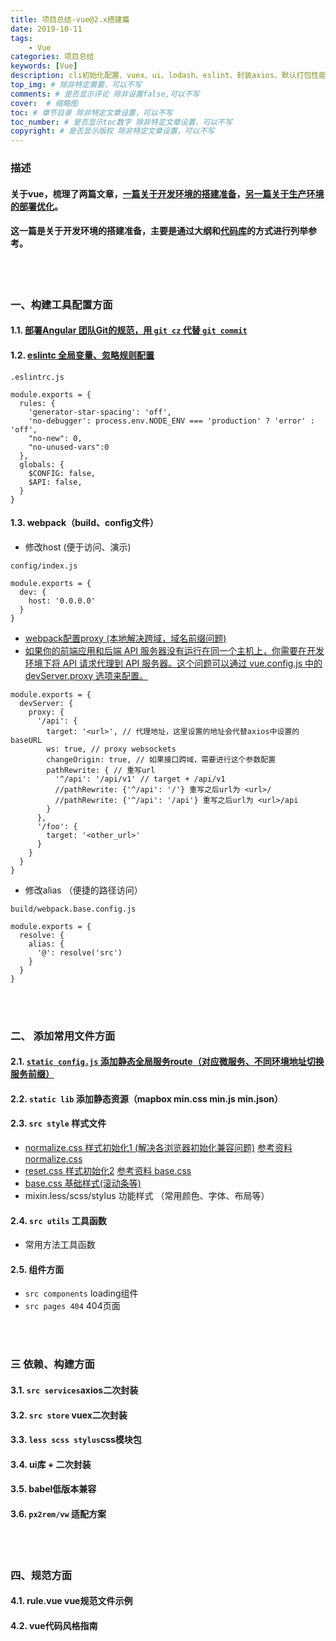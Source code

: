 ```yaml
---
title: 项目总结-vue@2.x搭建篇
date: 2019-10-11
tags: 
    - Vue
categories: 项目总结
keywords: [Vue]
description: cli初始化配置、vuex、ui、lodash、eslint、封装axios、默认打包性能优化、等组织规范
top_img: # 除非特定需要，可以不写
comments: # 是否显示评论 除非设置false,可以不写
cover:  # 缩略图
toc: # 章节目录 除非特定文章设置，可以不写
toc_number: # 是否显示toc数字 除非特定文章设置，可以不写
copyright: # 是否显示版权 除非特定文章设置，可以不写
---
```


### 描述
#### 关于vue，梳理了两篇文章，[一篇关于开发环境的搭建准备](https://lousanpang.github.io/2019/10/11/frontend/vue/project-construction/)，[另一篇关于生产环境的部署优化](https://lousanpang.github.io/2019/12/01/frontend/vue/project-optimization/)。

#### 这一篇是关于开发环境的搭建准备，主要是通过大纲和[代码库](https://github.com/LOUSANPANG/VueBuildTool)的方式进行列举参考。
<br>
<br>

### 一、构建工具配置方面
#### 1.1. [部署Angular 团队Git的规范，用 `git cz` 代替 `git commit`](https://lousanpang.github.io/2019/11/01/frontend/git/git/)

#### 1.2. [eslintc 全局变量、忽略规则配置](https://lousanpang.github.io/2018/07/05/other/use-eslint/)
```
.eslintrc.js

module.exports = {
  rules: {
    'generator-star-spacing': 'off',
    'no-debugger': process.env.NODE_ENV === 'production' ? 'error' : 'off',
    "no-new": 0,
    "no-unused-vars":0
  },
  globals: {
    $CONFIG: false,
    $API: false,
  }
}
```

#### 1.3. webpack（build、config文件）
<!-- - 构建工具打包图片、css路径问题 -->
- 修改host (便于访问、演示)
```
config/index.js

module.exports = {
  dev: {
    host: '0.0.0.0'
  }
}
```

- [webpack配置proxy (本地解决跨域，域名前缀问题)](https://webpack.docschina.org/configuration/dev-server/#devserverproxy)
- [如果你的前端应用和后端 API 服务器没有运行在同一个主机上，你需要在开发环境下将 API 请求代理到 API 服务器。这个问题可以通过 vue.config.js 中的 devServer.proxy 选项来配置。](https://cli.vuejs.org/zh/config/#devserver)
```
module.exports = {
  devServer: {
    proxy: {
      '/api': {
        target: '<url>', // 代理地址，这里设置的地址会代替axios中设置的baseURL
        ws: true, // proxy websockets
        changeOrigin: true, // 如果接口跨域，需要进行这个参数配置
        pathRewrite: { // 重写url
          '^/api': '/api/v1' // target + /api/v1
          //pathRewrite: {'^/api': '/'} 重写之后url为 <url>/
          //pathRewrite: {'^/api': '/api'} 重写之后url为 <url>/api
        }
      },
      '/foo': {
        target: '<other_url>'
      }
    }
  }
}
```

- 修改alias （便捷的路径访问）
```
build/webpack.base.config.js

module.exports = {
  resolve: {
    alias: {
      '@': resolve('src')
    }
  }
}
```
<br>
<br>


### 二、 添加常用文件方面
#### 2.1. [`static config.js` 添加静态全局服务route（对应微服务、不同环境地址切换服务前缀）](https://github.com/LOUSANPANG/VueBuildTool/tree/master/dev/static/config)

#### 2.2. `static lib` 添加静态资源（mapbox min.css min.js min.json）

#### 2.3. `src style` 样式文件
- [normalize.css 样式初始化1 (解决各浏览器初始化兼容问题)](https://github.com/LOUSANPANG/VueBuildTool/blob/master/dev/src/style/normalize.css) [参考资料 normalize.css](https://github.com/necolas/normalize.css)
- [reset.css 样式初始化2](https://github.com/LOUSANPANG/VueBuildTool/blob/master/dev/src/style/reset.css) [参考资料 base.css](https://github.com/kujian/simple-flexible/blob/master/base.css)
- [base.css 基础样式(滚动条等)](https://github.com/LOUSANPANG/VueBuildTool/blob/master/dev/src/style/base.css)
- mixin.less/scss/stylus 功能样式 （常用颜色、字体、布局等）

#### 2.4. `src utils` 工具函数
- 常用方法工具函数

#### 2.5. 组件方面
- `src components` loading组件
- `src pages 404` 404页面
<br>
<br>


### 三 依赖、构建方面
#### 3.1. `src services`axios二次封装

#### 3.2. `src store` vuex二次封装

#### 3.3. `less scss stylus`css模块包

#### 3.4. ui库 + 二次封装

#### 3.5. babel低版本兼容

#### 3.6. `px2rem/vw` 适配方案
<br>
<br>


### 四、规范方面
#### 4.1. rule.vue vue规范文件示例

#### 4.2. vue代码风格指南


<br>
<br>
<br>
